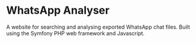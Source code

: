 WhatsApp Analyser
==============

A website for searching and analysing exported WhatsApp chat files. Built using the Symfony PHP web framework and Javascript.
